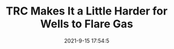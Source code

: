 ---
"title": "TRC Makes It a Little Harder for Wells to Flare Gas"
"date": "2021-9-15 17:54:5"
"feed_name": "RIGZONE"
"feed_website": "http://www.rigzone.com/"
"feed_rss": "http://www.rigzone.com/news/rss/rigzone_latest.aspx"
"link": "https://www.rigzone.com/news/wire/trc_makes_it_a_little_harder_for_wells_to_flare_gas-15-sep-2021-166440-article/?rss=true"
"file": "_posts/2021-1-1-fc312249d949241c84910d9f4174d074da9f7958.md"
"accident": "0"
"drilling": "0"
"dead": "0"
"injured": "0"
---